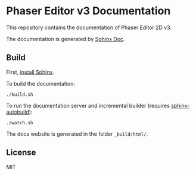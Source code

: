 # Phaser Editor v3 Documentation

This repository contains the documentation of Phaser Editor 2D v3.

The documentation is generated by [Sphinx Doc](https://www.sphinx-doc.org).

## Build

First, [install Sphinx](https://www.sphinx-doc.org/en/master/usage/installation.html).

To build the documentation:

```
./build.sh
```

To run the documentation server and incremental builder (requires 
[sphinx-autobuild](https://pypi.org/project/sphinx-autobuild/)):

```
./watch.sh
```

The docs website is generated in the folder `_build/html/`.

## License

MIT